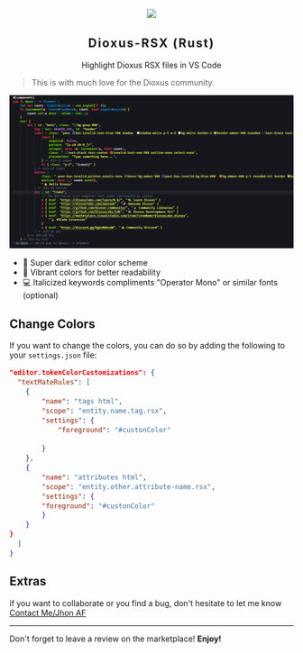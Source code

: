 <p align="center">
    <img src="https://github.com/nander1117/Dioxus-RSX/assets/images/icon.png" width="80" />
    <h2 align="center" style="letter-spacing:2px;font-weight:700">Dioxus-RSX (Rust)</h2>
</p>

<p align="center">Highlight Dioxus RSX files in VS Code</p>

> This is with much love for the Dioxus community.

![Dioxus-RSX Example](/assets/images/example.png)

* 🌙 Super dark editor color scheme
* 🍭 Vibrant colors for better readability
* 💻 Italicized keywords compliments "Operator Mono" or similar fonts (optional)



## Change Colors

If you want to change the colors, you can do so by adding the following to your `settings.json` file:

```json
"editor.tokenColorCustomizations": {
  "textMateRules": [
    {
        "name": "tags html",
        "scope": "entity.name.tag.rsx",
        "settings": {
            "foreground": "#custonColor"

        }
    },
    {
        "name": "attributes html",
        "scope": "entity.other.attribute-name.rsx",
        "settings": {
        "foreground": "#custonColor"
        }
    }
}
  ]
}
```

## Extras

if you want to collaborate or you find a bug, don't hesitate to let me know [Contact Me/Jhon AF](https://github.com/nander1117/Dioxus-RSX)

---

Don't forget to leave a review on the marketplace! **Enjoy!**